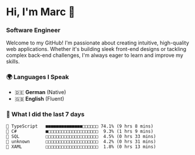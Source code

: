 # Hi, I'm Marc 👋 
### Software Engineer

Welcome to my GitHub! I'm passionate about creating intuitive, high-quality web applications. Whether it's building sleek front-end designs or tackling complex back-end challenges, I'm always eager to learn and improve my skills.  

### 🌍 Languages I Speak  
- 🇩🇪 **German** (Native)  
- 🇬🇧 **English** (Fluent)

### 🤯 What I did the last 7 days 

```
🔷 TypeScript   ■■■■■■■■■■■■■■□□□□□□ 74.1% (9 hrs 8 mins)
🔷 C#           ■□□□□□□□□□□□□□□□□□□□  9.3% (1 hrs 9 mins)
📄 SQL          □□□□□□□□□□□□□□□□□□□□  4.5% (0 hrs 33 mins)
📄 unknown      □□□□□□□□□□□□□□□□□□□□  4.2% (0 hrs 31 mins)
📄 XAML         □□□□□□□□□□□□□□□□□□□□  1.8% (0 hrs 13 mins)
```